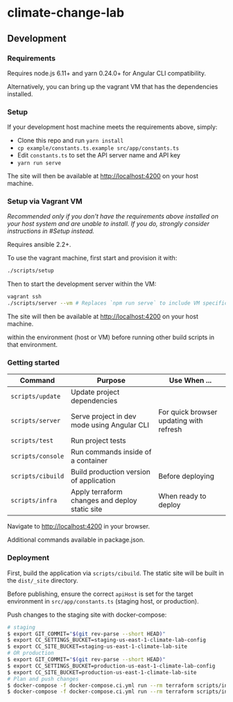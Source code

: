 # climate-change-lab

## Development

### Requirements

Requires node.js 6.11+ and yarn 0.24.0+ for Angular CLI compatibility.

Alternatively, you can bring up the vagrant VM that has the dependencies installed.

### Setup

If your development host machine meets the requirements above, simply:

  - Clone this repo and run `yarn install`
  - `cp example/constants.ts.example src/app/constants.ts`
  - Edit `constants.ts` to set the API server name and API key
  - `yarn run serve`

The site will then be available at [http://localhost:4200](http://localhost:4200) on your host machine.

### Setup via Vagrant VM

_Recommended only if you don't have the requirements above installed on your host system and are unable to install. If you do, strongly consider instructions in #Setup instead._

Requires ansible 2.2+.

To use the vagrant machine, first start and provision it with:
```bash
./scripts/setup
```

Then to start the development server within the VM:

```bash
vagrant ssh
./scripts/server --vm # Replaces `npm run serve` to include VM specific serve options
```

The site will then be available at [http://localhost:4200](http://localhost:4200) on your host machine.


within the environment (host or VM) before running other build scripts in that environment.

### Getting started

| Command | Purpose | Use When ... |
|------|---------|--------------|
| `scripts/update` | Update project dependencies | |
| `scripts/server` | Serve project in dev mode using Angular CLI | For quick browser updating with refresh |
| `scripts/test` | Run project tests | |
| `scripts/console` | Run commands inside of a container | |
| `scripts/cibuild` | Build production version of application | Before deploying |
| `scripts/infra` | Apply terraform changes and deploy static site | When ready to deploy |

Navigate to [http://localhost:4200](http://localhost:4200) in your browser.

Additional commands available in package.json.

### Deployment

First, build the application via `scripts/cibuild`. The static site will be built in the `dist/_site` directory.

Before publishing, ensure the correct `apiHost` is set for the target environment in `src/app/constants.ts` (staging host, or production).

Push changes to the staging site with docker-compose:

```bash
# staging
$ export GIT_COMMIT="$(git rev-parse --short HEAD)"
$ export CC_SETTINGS_BUCKET=staging-us-east-1-climate-lab-config
$ export CC_SITE_BUCKET=staging-us-east-1-climate-lab-site
# OR production
$ export GIT_COMMIT="$(git rev-parse --short HEAD)"
$ export CC_SETTINGS_BUCKET=production-us-east-1-climate-lab-config
$ export CC_SITE_BUCKET=production-us-east-1-climate-lab-site
# Plan and push changes
$ docker-compose -f docker-compose.ci.yml run --rm terraform scripts/infra plan
$ docker-compose -f docker-compose.ci.yml run --rm terraform scripts/infra apply
```
